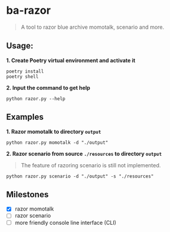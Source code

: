 # ba-razor

> A tool to razor blue archive momotalk, scenario and more.

## Usage:

**1. Create Poetry virtual environment and activate it**

```shell
poetry install
poetry shell
```

**2. Input the command to get help**

```shell
python razor.py --help
```

## Examples

**1. Razor momotalk to directory `output`**

```shell
python razor.py momotalk -d "./output"
```

**2. Razor scenario from source `./resources` to directory `output`**

> The feature of razoring scenario is still not implemented.

```shell
python razor.py scenario -d "./output" -s "./resources"
```

## Milestones

- [x] razor momotalk
- [ ] razor scenario
- [ ] more friendly console line interface (CLI)